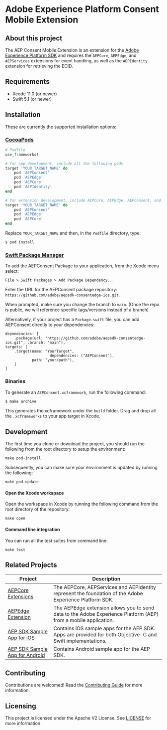 # Adobe Experience Platform Consent Mobile Extension

## About this project

The AEP Consent Mobile Extension is an extension for the [Adobe Experience Platform SDK](https://github.com/Adobe-Marketing-Cloud/acp-sdks) and requires the `AEPCore`, `AEPEdge`, and `AEPServices` extensions for event handling, as well as the `AEPIdentity` extension for retrieving the ECID.

## Requirements
- Xcode 11.0 (or newer)
- Swift 5.1 (or newer)

## Installation

These are currently the supported installation options:

### [CocoaPods](https://guides.cocoapods.org/using/using-cocoapods.html)

```ruby
# Podfile
use_frameworks!

# for app development, include all the following pods
target 'YOUR_TARGET_NAME' do
    pod 'AEPConsent'
    pod 'AEPEdge'
  	pod 'AEPCore'
  	pod 'AEPIdentity'
end

# for extension development, include AEPCore, AEPEdge, AEPConsent, and their dependencies
target 'YOUR_TARGET_NAME' do
    pod 'AEPConsent'
    pod 'AEPEdge'
  	pod 'AEPCore'
end
```

Replace `YOUR_TARGET_NAME` and then, in the `Podfile` directory, type:

```ruby
$ pod install
```

### [Swift Package Manager](https://github.com/apple/swift-package-manager)

To add the AEPConsent Package to your application, from the Xcode menu select:

`File > Swift Packages > Add Package Dependency...`

Enter the URL for the AEPConsent package repository: `https://github.com/adobe/aepsdk-consentedge-ios.git`.

When prompted, make sure you change the branch to `main`. (Once the repo is public, we will reference specific tags/versions instead of a branch)

Alternatively, if your project has a `Package.swift` file, you can add AEPConsent directly to your dependencies:

```
dependencies: [
	.package(url: "https://github.com/adobe/aepsdk-consentedge-ios.git", .branch: "main"),
targets: [
   	.target(name: "YourTarget",
    				dependencies: ["AEPConsent"],
          	path: "your/path"),
    ]
]
```

### Binaries

To generate an `AEPConsent.xcframework`, run the following command:

```ruby
$ make archive
```

This generates the xcframework under the `build` folder. Drag and drop all the `.xcframeworks` to your app target in Xcode.

## Development

The first time you clone or download the project, you should run the following from the root directory to setup the environment:

~~~
make pod-install
~~~

Subsequently, you can make sure your environment is updated by running the following:

~~~
make pod-update
~~~

#### Open the Xcode workspace
Open the workspace in Xcode by running the following command from the root directory of the repository:

~~~
make open
~~~

#### Command line integration

You can run all the test suites from command line:

~~~
make test
~~~

## Related Projects

| Project                                                      | Description                                                  |
| ------------------------------------------------------------ | ------------------------------------------------------------ |
| [AEPCore Extensions](https://github.com/adobe/aepsdk-core-ios) | The AEPCore, AEPServices and AEPIdentity represent the foundation of the Adobe Experience Platform SDK. |
| [AEPEdge Extension](https://github.com/adobe/aepsdk-edge-ios) | The AEPEdge extension allows you to send data to the Adobe Experience Platform (AEP) from a mobile application. |
| [AEP SDK Sample App for iOS](https://github.com/adobe/aepsdk-sample-app-ios) | Contains iOS sample apps for the AEP SDK. Apps are provided for both Objective-C and Swift implementations. |
| [AEP SDK Sample App for Android](https://github.com/adobe/aepsdk-sample-app-android) | Contains Android sample app for the AEP SDK.                 |
## Contributing

Contributions are welcomed! Read the [Contributing Guide](./.github/CONTRIBUTING.md) for more information.

## Licensing

This project is licensed under the Apache V2 License. See [LICENSE](LICENSE) for more information.
